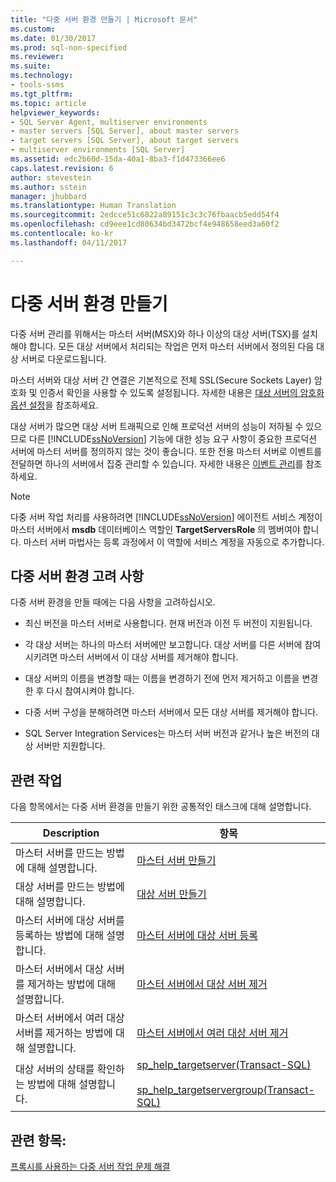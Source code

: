 ```yaml
---
title: "다중 서버 환경 만들기 | Microsoft 문서"
ms.custom: 
ms.date: 01/30/2017
ms.prod: sql-non-specified
ms.reviewer: 
ms.suite: 
ms.technology:
- tools-ssms
ms.tgt_pltfrm: 
ms.topic: article
helpviewer_keywords:
- SQL Server Agent, multiserver environments
- master servers [SQL Server], about master servers
- target servers [SQL Server], about target servers
- multiserver environments [SQL Server]
ms.assetid: edc2b60d-15da-40a1-8ba3-f1d473366ee6
caps.latest.revision: 6
author: stevestein
ms.author: sstein
manager: jhubbard
ms.translationtype: Human Translation
ms.sourcegitcommit: 2edcce51c6822a89151c3c3c76fbaacb5edd54f4
ms.openlocfilehash: cd9eee1cd80634bd3472bcf4e948658eed3a60f2
ms.contentlocale: ko-kr
ms.lasthandoff: 04/11/2017

---
```

# <a name="create-a-multiserver-environment"></a>다중 서버 환경 만들기
다중 서버 관리를 위해서는 마스터 서버(MSX)와 하나 이상의 대상 서버(TSX)를 설치해야 합니다. 모든 대상 서버에서 처리되는 작업은 먼저 마스터 서버에서 정의된 다음 대상 서버로 다운로드됩니다.  
  
마스터 서버와 대상 서버 간 연결은 기본적으로 전체 SSL(Secure Sockets Layer) 암호화 및 인증서 확인을 사용할 수 있도록 설정됩니다. 자세한 내용은 [대상 서버의 암호화 옵션 설정](../../ssms/agent/set-encryption-options-on-target-servers.md)을 참조하세요.  
  
대상 서버가 많으면 대상 서버 트래픽으로 인해 프로덕션 서버의 성능이 저하될 수 있으므로 다른 [!INCLUDE[ssNoVersion](../../includes/ssnoversion_md.md)] 기능에 대한 성능 요구 사항이 중요한 프로덕션 서버에 마스터 서버를 정의하지 않는 것이 좋습니다. 또한 전용 마스터 서버로 이벤트를 전달하면 하나의 서버에서 집중 관리할 수 있습니다. 자세한 내용은 [이벤트 관리](../../ssms/agent/manage-events.md)를 참조하세요.  
  
> [!NOTE]  
> 다중 서버 작업 처리를 사용하려면 [!INCLUDE[ssNoVersion](../../includes/ssnoversion_md.md)] 에이전트 서비스 계정이 마스터 서버에서 **msdb** 데이터베이스 역할인 **TargetServersRole** 의 멤버여야 합니다. 마스터 서버 마법사는 등록 과정에서 이 역할에 서비스 계정을 자동으로 추가합니다.  
  
## <a name="considerations-for-multiserver-environments"></a>다중 서버 환경 고려 사항  
  
다중 서버 환경을 만들 때에는 다음 사항을 고려하십시오.  
  
-   최신 버전을 마스터 서버로 사용합니다. 현재 버전과 이전 두 버전이 지원됩니다.

-   각 대상 서버는 하나의 마스터 서버에만 보고합니다. 대상 서버를 다른 서버에 참여시키려면 마스터 서버에서 이 대상 서버를 제거해야 합니다.  
  
-   대상 서버의 이름을 변경할 때는 이름을 변경하기 전에 먼저 제거하고 이름을 변경한 후 다시 참여시켜야 합니다.  
  
-   다중 서버 구성을 분해하려면 마스터 서버에서 모든 대상 서버를 제거해야 합니다.  
  
-   SQL Server Integration Services는 마스터 서버 버전과 같거나 높은 버전의 대상 서버만 지원합니다.  
  
## <a name="related-tasks"></a>관련 작업  
다음 항목에서는 다중 서버 환경을 만들기 위한 공통적인 태스크에 대해 설명합니다.  
  
|Description|항목|  
|---------------|---------|  
|마스터 서버를 만드는 방법에 대해 설명합니다.|[마스터 서버 만들기](../../ssms/agent/make-a-master-server.md)|  
|대상 서버를 만드는 방법에 대해 설명합니다.|[대상 서버 만들기](../../ssms/agent/make-a-target-server.md)|  
|마스터 서버에 대상 서버를 등록하는 방법에 대해 설명합니다.|[마스터 서버에 대상 서버 등록](../../ssms/agent/enlist-a-target-server-to-a-master-server.md)|  
|마스터 서버에서 대상 서버를 제거하는 방법에 대해 설명합니다.|[마스터 서버에서 대상 서버 제거](../../ssms/agent/defect-a-target-server-from-a-master-server.md)|  
|마스터 서버에서 여러 대상 서버를 제거하는 방법에 대해 설명합니다.|[마스터 서버에서 여러 대상 서버 제거](../../ssms/agent/defect-multiple-target-servers-from-a-master-server.md)|  
|대상 서버의 상태를 확인하는 방법에 대해 설명합니다.|[sp_help_targetserver(Transact-SQL)](http://msdn.microsoft.com/en-us/f841d3bd-901a-4980-ad0b-1c6eeba3f717)<br /><br />[sp_help_targetservergroup(Transact-SQL)](http://msdn.microsoft.com/en-us/ec3a4a68-b591-431c-9518-053ede522d0c)|  
  
## <a name="see-also"></a>관련 항목:  
[프록시를 사용하는 다중 서버 작업 문제 해결](../../ssms/agent/troubleshoot-multiserver-jobs-that-use-proxies.md)  
  

